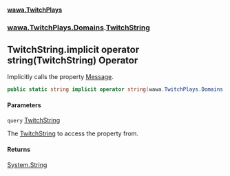 #### [wawa.TwitchPlays](index.md 'index')
### [wawa.TwitchPlays.Domains](wawa.TwitchPlays.Domains.md 'wawa.TwitchPlays.Domains').[TwitchString](TwitchString.md 'wawa.TwitchPlays.Domains.TwitchString')

## TwitchString.implicit operator string(TwitchString) Operator

Implicitly calls the property [Message](TwitchString.Message.md 'wawa.TwitchPlays.Domains.TwitchString.Message').

```csharp
public static string implicit operator string(wawa.TwitchPlays.Domains.TwitchString query);
```
#### Parameters

<a name='wawa.TwitchPlays.Domains.TwitchString.op_Implicitstring(wawa.TwitchPlays.Domains.TwitchString).query'></a>

`query` [TwitchString](TwitchString.md 'wawa.TwitchPlays.Domains.TwitchString')

The [TwitchString](TwitchString.md 'wawa.TwitchPlays.Domains.TwitchString') to access the property from.

#### Returns
[System.String](https://docs.microsoft.com/en-us/dotnet/api/System.String 'System.String')
